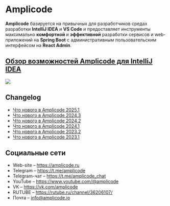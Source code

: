 # Amplicode

**Amplicode** базируется на привычных для разработчиков средах разработки **IntelliJ IDEA** и **VS Code** и предоставляет инструменты максимально **комфортной** и **эффективной** разработки сервисов и web-приложений на **Spring Boot** с административным пользовательским интерфейсом на **React Admin**.

## [Обзор возможностей Amplicode для IntelliJ IDEA](http://www.youtube.com/watch?v=7vIX8vbT3kM)
[![](https://i3.ytimg.com/vi/7vIX8vbT3kM/maxresdefault.jpg)](http://www.youtube.com/watch?v=7vIX8vbT3kM)

## Changelog

* [Что нового в Amplicode 2025.1](https://github.com/Amplicode/amplicode/blob/main/releases/2025.1.md)
* [Что нового в Amplicode 2024.3](https://github.com/Amplicode/amplicode/blob/main/releases/2024.3.md)
* [Что нового в Amplicode 2024.2](https://github.com/Amplicode/amplicode/blob/main/releases/2024.2.md)
* [Что нового в Amplicode 2024.1](https://github.com/Amplicode/amplicode/blob/main/releases/2024.1.md)
* [Что нового в Amplicode 2023.2](https://github.com/Amplicode/amplicode/blob/main/releases/2023.2.md)
* [Что нового в Amplicode 2023.1](https://github.com/Amplicode/amplicode/blob/main/releases/2023.1.md)

## Социальные сети

* Web-site – https://amplicode.ru
* Telegram – https://t.me/amplicode
* Telegram-чат – https://t.me/amplicode_chat
* YouTube – https://www.youtube.com/@amplicode
* VK – https://vk.com/amplicode
* RUTUBE – https://rutube.ru/channel/36206107/
* Почта – info@amplicode.io
